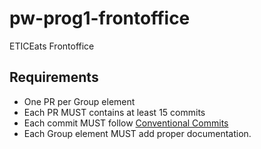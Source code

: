 # pw-prog1-frontoffice
ETICEats Frontoffice

## Requirements
- One PR per Group element
- Each PR MUST contains at least 15 commits
- Each commit MUST follow [Conventional Commits](https://www.conventionalcommits.org/en/v1.0.0/)
- Each Group element MUST add proper documentation.

